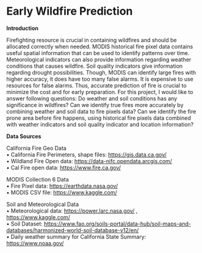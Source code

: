 # Early Wildfire Prediction
  
**Introduction**  
  
Firefighting resource is crucial in containing wildfires and should be allocated correctly when needed. MODIS historical fire pixel data contains useful spatial information that can be used to identify patterns over time. Meteorological indicators can also provide information regarding weather conditions that causes wildfire. Soil quality indicators give information regarding drought possibilities. Though, MODIS can identify large fires with higher accuracy, it does have too many false alarms. It is expensive to use resources for false alarms. Thus, accurate prediction of fire is crucial to minimize the cost and for early preparation. For this project, I would like to answer following questions: Do weather and soil conditions has any significance in wildfires? Can we identify true fires more accurately by combining weather and soil data to fire pixels data? Can we identify the fire prone area before fire happens, using historical fire pixels data combined with weather indicators and soil quality indicator and location information?  
  
**Data Sources**  
   
California Fire Geo Data  
•	California Fire Perimeters, shape files: https://gis.data.ca.gov/  
•	Wildland Fire Open data: https://data-nifc.opendata.arcgis.com/  
•	Cal Fire open data: https://www.fire.ca.gov/  
  
MODIS Collection 6 Data  
•	Fire Pixel data: https://earthdata.nasa.gov/  
•	MODIS CSV file: https://www.kaggle.com/  
  
Soil and Meteorological Data  
•	Meteorological data: https://power.larc.nasa.gov/ , https://www.kaggle.com/  
•	Soil Dataset: https://www.fao.org/soils-portal/data-hub/soil-maps-and-databases/harmonized-world-soil-database-v12/en/  
•	Daily weather summary for California State Summary: https://www.noaa.gov/  
